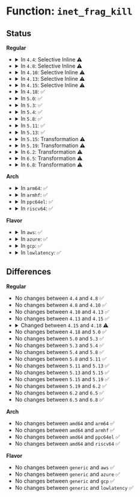 # Function: <code>inet_frag_kill</code>

## Status
<b>Regular</b>
<ul>
<li>
<details>
<summary>In <code>4.4</code>: Selective Inline ⚠️</summary>

```c
void inet_frag_kill(struct inet_frag_queue *fq, struct inet_frags *f);
```

**Collision:** Unique Global

**Inline:** Selective

**Transformation:** False

**Instances:**

```
In net/ipv4/inet_fragment.c (ffffffff817a1e20)
Location: net/ipv4/inet_fragment.c:276
Inline: True
Direct callers:
  - net/ipv4/ip_fragment.c:ip_expire
  - net/ipv4/ip_fragment.c:ip_defrag
  - net/ipv4/ip_fragment.c:ip_defrag
  - net/ipv6/reassembly.c:ipv6_frag_rcv
  - net/ipv6/reassembly.c:ipv6_frag_rcv
  - net/ipv6/reassembly.c:ip6_expire_frag_queue
```
**Symbols:**

```
ffffffff817a1e20-ffffffff817a1ea7: inet_frag_kill (STB_GLOBAL)
```
</details>
</li>
<li>
<details>
<summary>In <code>4.8</code>: Selective Inline ⚠️</summary>

```c
void inet_frag_kill(struct inet_frag_queue *fq, struct inet_frags *f);
```

**Collision:** Unique Global

**Inline:** Selective

**Transformation:** False

**Instances:**

```
In net/ipv4/inet_fragment.c (ffffffff8180fae0)
Location: net/ipv4/inet_fragment.c:276
Inline: True
Direct callers:
  - net/ipv4/ip_fragment.c:ip_defrag
  - net/ipv4/ip_fragment.c:ip_defrag
  - net/ipv4/ip_fragment.c:ip_expire
  - net/ipv6/reassembly.c:ipv6_frag_rcv
  - net/ipv6/reassembly.c:ipv6_frag_rcv
  - net/ipv6/reassembly.c:ip6_expire_frag_queue
```
**Symbols:**

```
ffffffff8180fae0-ffffffff8180fb67: inet_frag_kill (STB_GLOBAL)
```
</details>
</li>
<li>
<details>
<summary>In <code>4.10</code>: Selective Inline ⚠️</summary>

```c
void inet_frag_kill(struct inet_frag_queue *fq, struct inet_frags *f);
```

**Collision:** Unique Global

**Inline:** Selective

**Transformation:** False

**Instances:**

```
In net/ipv4/inet_fragment.c (ffffffff81841030)
Location: net/ipv4/inet_fragment.c:276
Inline: True
Direct callers:
  - net/ipv4/ip_fragment.c:ip_defrag
  - net/ipv4/ip_fragment.c:ip_defrag
  - net/ipv4/ip_fragment.c:ip_expire
  - net/ipv6/reassembly.c:ipv6_frag_rcv
  - net/ipv6/reassembly.c:ipv6_frag_rcv
  - net/ipv6/reassembly.c:ip6_expire_frag_queue
```
**Symbols:**

```
ffffffff81841030-ffffffff818410b7: inet_frag_kill (STB_GLOBAL)
```
</details>
</li>
<li>
<details>
<summary>In <code>4.13</code>: Selective Inline ⚠️</summary>

```c
void inet_frag_kill(struct inet_frag_queue *fq, struct inet_frags *f);
```

**Collision:** Unique Global

**Inline:** Selective

**Transformation:** False

**Instances:**

```
In net/ipv4/inet_fragment.c (ffffffff818628b0)
Location: net/ipv4/inet_fragment.c:274
Inline: True
Direct callers:
  - net/ipv4/ip_fragment.c:ip_defrag
  - net/ipv4/ip_fragment.c:ip_defrag
  - net/ipv4/ip_fragment.c:ip_expire
  - net/ipv6/reassembly.c:ipv6_frag_rcv
  - net/ipv6/reassembly.c:ipv6_frag_rcv
  - net/ipv6/reassembly.c:ip6_expire_frag_queue
```
**Symbols:**

```
ffffffff818628b0-ffffffff81862931: inet_frag_kill (STB_GLOBAL)
```
</details>
</li>
<li>
<details>
<summary>In <code>4.15</code>: Selective Inline ⚠️</summary>

```c
void inet_frag_kill(struct inet_frag_queue *fq, struct inet_frags *f);
```

**Collision:** Unique Global

**Inline:** Selective

**Transformation:** False

**Instances:**

```
In net/ipv4/inet_fragment.c (ffffffff818e29d0)
Location: net/ipv4/inet_fragment.c:277
Inline: True
Direct callers:
  - net/ipv4/ip_fragment.c:ip_defrag
  - net/ipv4/ip_fragment.c:ip_defrag
  - net/ipv4/ip_fragment.c:ip_expire
  - net/ipv6/reassembly.c:ipv6_frag_rcv
  - net/ipv6/reassembly.c:ipv6_frag_rcv
  - net/ipv6/reassembly.c:ip6_expire_frag_queue
```
**Symbols:**

```
ffffffff818e29d0-ffffffff818e2a69: inet_frag_kill (STB_GLOBAL)
```
</details>
</li>
<li>
<details>
<summary>In <code>4.18</code>: ✅</summary>

```c
void inet_frag_kill(struct inet_frag_queue *fq);
```

**Collision:** Unique Global

**Inline:** No

**Transformation:** False

**Instances:**

```
In net/ipv4/inet_fragment.c (ffffffff819390b0)
Location: net/ipv4/inet_fragment.c:99
Inline: False
Direct callers:
  - net/ipv4/ip_fragment.c:ip_defrag
  - net/ipv4/ip_fragment.c:ip_defrag
  - net/ipv4/ip_fragment.c:ip_expire
  - net/ipv6/reassembly.c:ipv6_frag_rcv
  - net/ipv6/reassembly.c:ipv6_frag_rcv
  - net/ipv6/reassembly.c:ip6_expire_frag_queue
```
**Symbols:**

```
ffffffff819390b0-ffffffff81939286: inet_frag_kill (STB_GLOBAL)
```
</details>
</li>
<li>
<details>
<summary>In <code>5.0</code>: ✅</summary>

```c
void inet_frag_kill(struct inet_frag_queue *fq);
```

**Collision:** Unique Global

**Inline:** No

**Transformation:** False

**Instances:**

```
In net/ipv4/inet_fragment.c (ffffffff81968c80)
Location: net/ipv4/inet_fragment.c:100
Inline: False
Direct callers:
  - net/ipv4/ip_fragment.c:ip_defrag
  - net/ipv4/ip_fragment.c:ip_defrag
  - net/ipv4/ip_fragment.c:ip_defrag
  - net/ipv4/ip_fragment.c:ip_defrag
  - net/ipv4/ip_fragment.c:ip_expire
  - net/ipv6/reassembly.c:ipv6_frag_rcv
  - net/ipv6/reassembly.c:ipv6_frag_rcv
  - net/ipv6/reassembly.c:ipv6_frag_rcv
  - net/ipv6/reassembly.c:ip6_frag_expire
```
**Symbols:**

```
ffffffff81968c80-ffffffff81968e50: inet_frag_kill (STB_GLOBAL)
```
</details>
</li>
<li>
<details>
<summary>In <code>5.3</code>: ✅</summary>

```c
void inet_frag_kill(struct inet_frag_queue *fq);
```

**Collision:** Unique Global

**Inline:** No

**Transformation:** False

**Instances:**

```
In net/ipv4/inet_fragment.c (ffffffff819cf710)
Location: net/ipv4/inet_fragment.c:194
Inline: False
Direct callers:
  - net/ipv4/ip_fragment.c:ip_frag_queue
  - net/ipv4/ip_fragment.c:ip_frag_queue
  - net/ipv4/ip_fragment.c:ip_frag_queue
  - net/ipv4/ip_fragment.c:ip_frag_queue
  - net/ipv4/ip_fragment.c:ip_expire
  - net/ipv4/inet_fragment.c:inet_frag_create
  - net/ipv6/reassembly.c:ipv6_frag_rcv
  - net/ipv6/reassembly.c:ip6_frag_reasm
  - net/ipv6/reassembly.c:ip6_frag_reasm
  - net/ipv6/reassembly.c:ip6_frag_expire
```
**Symbols:**

```
ffffffff819cf710-ffffffff819cf955: inet_frag_kill (STB_GLOBAL)
```
</details>
</li>
<li>
<details>
<summary>In <code>5.4</code>: ✅</summary>

```c
void inet_frag_kill(struct inet_frag_queue *fq);
```

**Collision:** Unique Global

**Inline:** No

**Transformation:** False

**Instances:**

```
In net/ipv4/inet_fragment.c (ffffffff81a062a0)
Location: net/ipv4/inet_fragment.c:194
Inline: False
Direct callers:
  - net/ipv4/ip_fragment.c:ip_frag_queue
  - net/ipv4/ip_fragment.c:ip_frag_queue
  - net/ipv4/ip_fragment.c:ip_frag_queue
  - net/ipv4/ip_fragment.c:ip_frag_queue
  - net/ipv4/ip_fragment.c:ip_expire
  - net/ipv4/inet_fragment.c:inet_frag_create
  - net/ipv6/reassembly.c:ipv6_frag_rcv
  - net/ipv6/reassembly.c:ip6_frag_reasm
  - net/ipv6/reassembly.c:ip6_frag_reasm
  - net/ipv6/reassembly.c:ip6_frag_expire
```
**Symbols:**

```
ffffffff81a062a0-ffffffff81a064e5: inet_frag_kill (STB_GLOBAL)
```
</details>
</li>
<li>
<details>
<summary>In <code>5.8</code>: ✅</summary>

```c
void inet_frag_kill(struct inet_frag_queue *fq);
```

**Collision:** Unique Global

**Inline:** No

**Transformation:** False

**Instances:**

```
In net/ipv4/inet_fragment.c (ffffffff81af60a0)
Location: net/ipv4/inet_fragment.c:194
Inline: False
Direct callers:
  - net/ipv4/ip_fragment.c:ip_frag_reasm
  - net/ipv4/ip_fragment.c:ip_frag_queue
  - net/ipv4/ip_fragment.c:ip_frag_queue
  - net/ipv4/ip_fragment.c:ip_frag_queue
  - net/ipv4/ip_fragment.c:ip_expire
  - net/ipv4/inet_fragment.c:inet_frag_create
  - net/ipv6/reassembly.c:ip6_frag_reasm
  - net/ipv6/reassembly.c:ip6_frag_reasm
  - net/ipv6/reassembly.c:ip6_frag_queue
  - net/ipv6/reassembly.c:ip6_frag_expire
```
**Symbols:**

```
ffffffff81af60a0-ffffffff81af61b4: inet_frag_kill (STB_GLOBAL)
```
</details>
</li>
<li>
<details>
<summary>In <code>5.11</code>: ✅</summary>

```c
void inet_frag_kill(struct inet_frag_queue *fq);
```

**Collision:** Unique Global

**Inline:** No

**Transformation:** False

**Instances:**

```
In net/ipv4/inet_fragment.c (ffffffff81b02f10)
Location: net/ipv4/inet_fragment.c:225
Inline: False
Direct callers:
  - net/ipv4/ip_fragment.c:ip_frag_reasm
  - net/ipv4/ip_fragment.c:ip_frag_queue
  - net/ipv4/ip_fragment.c:ip_frag_queue
  - net/ipv4/ip_fragment.c:ip_frag_queue
  - net/ipv4/ip_fragment.c:ip_expire
  - net/ipv4/inet_fragment.c:inet_frag_create
  - net/ipv6/reassembly.c:ip6_frag_reasm
  - net/ipv6/reassembly.c:ip6_frag_reasm
  - net/ipv6/reassembly.c:ip6_frag_queue
  - net/ipv6/reassembly.c:ip6_frag_expire
```
**Symbols:**

```
ffffffff81b02f10-ffffffff81b0302e: inet_frag_kill (STB_GLOBAL)
```
</details>
</li>
<li>
<details>
<summary>In <code>5.13</code>: ✅</summary>

```c
void inet_frag_kill(struct inet_frag_queue *fq);
```

**Collision:** Unique Global

**Inline:** No

**Transformation:** False

**Instances:**

```
In net/ipv4/inet_fragment.c (ffffffff81aee800)
Location: net/ipv4/inet_fragment.c:225
Inline: False
Direct callers:
  - net/ipv4/ip_fragment.c:ip_frag_queue
  - net/ipv4/ip_fragment.c:ip_frag_queue
  - net/ipv4/ip_fragment.c:ip_frag_queue
  - net/ipv4/ip_fragment.c:ip_expire
  - net/ipv6/reassembly.c:ip6_frag_expire
```
**Symbols:**

```
ffffffff81aee800-ffffffff81aee91e: inet_frag_kill (STB_GLOBAL)
```
</details>
</li>
<li>
<details>
<summary>In <code>5.15</code>: Transformation ⚠️</summary>

```c
void inet_frag_kill(struct inet_frag_queue *fq);
```

**Collision:** Unique Global

**Inline:** No

**Transformation:** True

**Instances:**

```
In net/ipv4/inet_fragment.c (0)
Location: net/ipv4/inet_fragment.c:225
Inline: False
Direct callers:
  - net/ipv4/ip_fragment.c:ip_frag_queue
  - net/ipv4/ip_fragment.c:ip_frag_queue
  - net/ipv4/ip_fragment.c:ip_frag_queue
  - net/ipv4/ip_fragment.c:ip_expire
  - net/ipv6/reassembly.c:ip6_frag_expire
```
**Symbols:**

```
ffffffff81d3db13-ffffffff81d3db28: inet_frag_kill.cold (STB_LOCAL)
ffffffff81baebc0-ffffffff81baecf0: inet_frag_kill (STB_GLOBAL)
```
</details>
</li>
<li>
<details>
<summary>In <code>5.19</code>: Transformation ⚠️</summary>

```c
void inet_frag_kill(struct inet_frag_queue *fq);
```

**Collision:** Unique Global

**Inline:** No

**Transformation:** True

**Instances:**

```
In net/ipv4/inet_fragment.c (0)
Location: net/ipv4/inet_fragment.c:225
Inline: False
Direct callers:
  - net/ipv4/ip_fragment.c:ip_frag_queue
  - net/ipv4/ip_fragment.c:ip_frag_queue
  - net/ipv4/ip_fragment.c:ip_frag_queue
  - net/ipv4/ip_fragment.c:ip_expire
  - net/ipv4/inet_fragment.c:inet_frag_find
  - net/ipv6/reassembly.c:ip6_frag_expire
```
**Symbols:**

```
ffffffff81f0a405-ffffffff81f0a419: inet_frag_kill.cold (STB_LOCAL)
ffffffff81d41ec0-ffffffff81d42017: inet_frag_kill (STB_GLOBAL)
```
</details>
</li>
<li>
<details>
<summary>In <code>6.2</code>: Transformation ⚠️</summary>

```c
void inet_frag_kill(struct inet_frag_queue *fq);
```

**Collision:** Unique Global

**Inline:** No

**Transformation:** True

**Instances:**

```
In net/ipv4/inet_fragment.c (0)
Location: net/ipv4/inet_fragment.c:226
Inline: False
Direct callers:
  - net/ipv4/ip_fragment.c:ip_frag_queue
  - net/ipv4/ip_fragment.c:ip_frag_queue
  - net/ipv4/ip_fragment.c:ip_frag_queue
  - net/ipv4/ip_fragment.c:ip_expire
  - net/ipv4/inet_fragment.c:inet_frag_find
  - net/ipv6/reassembly.c:ip6_frag_expire
```
**Symbols:**

```
ffffffff820b1cce-ffffffff820b1ce2: inet_frag_kill.cold (STB_LOCAL)
ffffffff81f0acf0-ffffffff81f0ae47: inet_frag_kill (STB_GLOBAL)
```
</details>
</li>
<li>
<details>
<summary>In <code>6.5</code>: Transformation ⚠️</summary>

```c
void inet_frag_kill(struct inet_frag_queue *fq);
```

**Collision:** Unique Global

**Inline:** No

**Transformation:** True

**Instances:**

```
In net/ipv4/inet_fragment.c (0)
Location: net/ipv4/inet_fragment.c:226
Inline: False
Direct callers:
  - net/ipv4/ip_fragment.c:ip_frag_queue
  - net/ipv4/ip_fragment.c:ip_frag_queue
  - net/ipv4/ip_fragment.c:ip_frag_queue
  - net/ipv4/ip_fragment.c:ip_expire
  - net/ipv4/inet_fragment.c:inet_frag_find
  - net/ipv6/reassembly.c:ip6_frag_expire
```
**Symbols:**

```
ffffffff82132f06-ffffffff82132f1a: inet_frag_kill.cold (STB_LOCAL)
ffffffff81f6a830-ffffffff81f6a987: inet_frag_kill (STB_GLOBAL)
```
</details>
</li>
<li>
<details>
<summary>In <code>6.8</code>: Transformation ⚠️</summary>

```c
void inet_frag_kill(struct inet_frag_queue *fq);
```

**Collision:** Unique Global

**Inline:** No

**Transformation:** True

**Instances:**

```
In net/ipv4/inet_fragment.c (0)
Location: net/ipv4/inet_fragment.c:226
Inline: False
Direct callers:
  - net/ipv4/ip_fragment.c:ip_frag_queue
  - net/ipv4/ip_fragment.c:ip_frag_queue
  - net/ipv4/ip_fragment.c:ip_frag_queue
  - net/ipv4/ip_fragment.c:ip_expire
  - net/ipv4/inet_fragment.c:inet_frag_find
  - net/ipv6/reassembly.c:ip6_frag_expire
```
**Symbols:**

```
ffffffff822148e7-ffffffff822148fb: inet_frag_kill.cold (STB_LOCAL)
ffffffff82030ee0-ffffffff82031037: inet_frag_kill (STB_GLOBAL)
```
</details>
</li>
</ul>
<b>Arch</b>
<ul>
<li>
<details>
<summary>In <code>arm64</code>: ✅</summary>

```c
void inet_frag_kill(struct inet_frag_queue *fq);
```

**Collision:** Unique Global

**Inline:** No

**Transformation:** False

**Instances:**

```
In net/ipv4/inet_fragment.c (ffff800010cbf058)
Location: net/ipv4/inet_fragment.c:194
Inline: False
Direct callers:
  - net/ipv4/ip_fragment.c:ip_frag_queue
  - net/ipv4/ip_fragment.c:ip_frag_queue
  - net/ipv4/ip_fragment.c:ip_frag_queue
  - net/ipv4/ip_fragment.c:ip_frag_queue
  - net/ipv4/ip_fragment.c:ip_expire
  - net/ipv4/inet_fragment.c:inet_frag_create
  - net/ipv6/reassembly.c:ip6_frag_reasm
  - net/ipv6/reassembly.c:ip6_frag_reasm
  - net/ipv6/reassembly.c:ip6_frag_queue
  - net/ipv6/reassembly.c:ip6_frag_expire
```
**Symbols:**

```
ffff800010cbf058-ffff800010cbf334: inet_frag_kill (STB_GLOBAL)
```
</details>
</li>
<li>
<details>
<summary>In <code>armhf</code>: ✅</summary>

```c
void inet_frag_kill(struct inet_frag_queue *fq);
```

**Collision:** Unique Global

**Inline:** No

**Transformation:** False

**Instances:**

```
In net/ipv4/inet_fragment.c (c0dca900)
Location: net/ipv4/inet_fragment.c:194
Inline: False
Direct callers:
  - net/ipv4/ip_fragment.c:ip_frag_queue
  - net/ipv4/ip_fragment.c:ip_frag_queue
  - net/ipv4/ip_fragment.c:ip_frag_queue
  - net/ipv4/ip_fragment.c:ip_frag_queue
  - net/ipv4/ip_fragment.c:ip_expire
  - net/ipv4/inet_fragment.c:inet_frag_create
  - net/ipv6/reassembly.c:ip6_frag_reasm
  - net/ipv6/reassembly.c:ip6_frag_reasm
  - net/ipv6/reassembly.c:ip6_frag_queue
  - net/ipv6/reassembly.c:ip6_frag_expire
```
**Symbols:**

```
c0dca900-c0dcac64: inet_frag_kill (STB_GLOBAL)
```
</details>
</li>
<li>
<details>
<summary>In <code>ppc64el</code>: ✅</summary>

```c
void inet_frag_kill(struct inet_frag_queue *fq);
```

**Collision:** Unique Global

**Inline:** No

**Transformation:** False

**Instances:**

```
In net/ipv4/inet_fragment.c (c000000000dd9bb0)
Location: net/ipv4/inet_fragment.c:194
Inline: False
Direct callers:
  - net/ipv4/ip_fragment.c:ip_frag_queue
  - net/ipv4/ip_fragment.c:ip_frag_queue
  - net/ipv4/ip_fragment.c:ip_frag_queue
  - net/ipv4/ip_fragment.c:ip_frag_queue
  - net/ipv4/ip_fragment.c:ip_expire
  - net/ipv4/inet_fragment.c:inet_frag_create
  - net/ipv6/reassembly.c:ip6_frag_reasm
  - net/ipv6/reassembly.c:ip6_frag_reasm
  - net/ipv6/reassembly.c:ip6_frag_queue
  - net/ipv6/reassembly.c:ip6_frag_expire
```
**Symbols:**

```
c000000000dd9bb0-c000000000dd9f44: inet_frag_kill (STB_GLOBAL)
```
</details>
</li>
<li>
<details>
<summary>In <code>riscv64</code>: ✅</summary>

```c
void inet_frag_kill(struct inet_frag_queue *fq);
```

**Collision:** Unique Global

**Inline:** No

**Transformation:** False

**Instances:**

```
In net/ipv4/inet_fragment.c (ffffffe000814f48)
Location: net/ipv4/inet_fragment.c:194
Inline: False
Direct callers:
  - net/ipv4/ip_fragment.c:ip_frag_queue
  - net/ipv4/ip_fragment.c:ip_frag_queue
  - net/ipv4/ip_fragment.c:ip_frag_queue
  - net/ipv4/ip_fragment.c:ip_frag_queue
  - net/ipv4/ip_fragment.c:ip_expire
  - net/ipv4/inet_fragment.c:inet_frag_create
  - net/ipv6/reassembly.c:ip6_frag_reasm
  - net/ipv6/reassembly.c:ip6_frag_reasm
  - net/ipv6/reassembly.c:ip6_frag_queue
  - net/ipv6/reassembly.c:ip6_frag_expire
```
**Symbols:**

```
ffffffe000814f48-ffffffe000815150: inet_frag_kill (STB_GLOBAL)
```
</details>
</li>
</ul>
<b>Flavor</b>
<ul>
<li>
<details>
<summary>In <code>aws</code>: ✅</summary>

```c
void inet_frag_kill(struct inet_frag_queue *fq);
```

**Collision:** Unique Global

**Inline:** No

**Transformation:** False

**Instances:**

```
In net/ipv4/inet_fragment.c (ffffffff819a6040)
Location: net/ipv4/inet_fragment.c:194
Inline: False
Direct callers:
  - net/ipv4/ip_fragment.c:ip_frag_queue
  - net/ipv4/ip_fragment.c:ip_frag_queue
  - net/ipv4/ip_fragment.c:ip_frag_queue
  - net/ipv4/ip_fragment.c:ip_frag_queue
  - net/ipv4/ip_fragment.c:ip_expire
  - net/ipv4/inet_fragment.c:inet_frag_create
  - net/ipv6/reassembly.c:ipv6_frag_rcv
  - net/ipv6/reassembly.c:ip6_frag_reasm
  - net/ipv6/reassembly.c:ip6_frag_reasm
  - net/ipv6/reassembly.c:ip6_frag_expire
```
**Symbols:**

```
ffffffff819a6040-ffffffff819a6285: inet_frag_kill (STB_GLOBAL)
```
</details>
</li>
<li>
<details>
<summary>In <code>azure</code>: ✅</summary>

```c
void inet_frag_kill(struct inet_frag_queue *fq);
```

**Collision:** Unique Global

**Inline:** No

**Transformation:** False

**Instances:**

```
In net/ipv4/inet_fragment.c (ffffffff8195fb00)
Location: net/ipv4/inet_fragment.c:194
Inline: False
Direct callers:
  - net/ipv4/ip_fragment.c:ip_frag_queue
  - net/ipv4/ip_fragment.c:ip_frag_queue
  - net/ipv4/ip_fragment.c:ip_frag_queue
  - net/ipv4/ip_fragment.c:ip_frag_queue
  - net/ipv4/ip_fragment.c:ip_expire
  - net/ipv4/inet_fragment.c:inet_frag_create
  - net/ipv6/reassembly.c:ipv6_frag_rcv
  - net/ipv6/reassembly.c:ip6_frag_reasm
  - net/ipv6/reassembly.c:ip6_frag_reasm
  - net/ipv6/reassembly.c:ip6_frag_expire
```
**Symbols:**

```
ffffffff8195fb00-ffffffff8195fd45: inet_frag_kill (STB_GLOBAL)
```
</details>
</li>
<li>
<details>
<summary>In <code>gcp</code>: ✅</summary>

```c
void inet_frag_kill(struct inet_frag_queue *fq);
```

**Collision:** Unique Global

**Inline:** No

**Transformation:** False

**Instances:**

```
In net/ipv4/inet_fragment.c (ffffffff81a108e0)
Location: net/ipv4/inet_fragment.c:194
Inline: False
Direct callers:
  - net/ipv4/ip_fragment.c:ip_frag_queue
  - net/ipv4/ip_fragment.c:ip_frag_queue
  - net/ipv4/ip_fragment.c:ip_frag_queue
  - net/ipv4/ip_fragment.c:ip_frag_queue
  - net/ipv4/ip_fragment.c:ip_expire
  - net/ipv4/inet_fragment.c:inet_frag_create
  - net/ipv6/reassembly.c:ipv6_frag_rcv
  - net/ipv6/reassembly.c:ip6_frag_reasm
  - net/ipv6/reassembly.c:ip6_frag_reasm
  - net/ipv6/reassembly.c:ip6_frag_expire
  - net/ipv6/netfilter/nf_conntrack_reasm.c:nf_ct_frag6_queue
  - net/ipv6/netfilter/nf_conntrack_reasm.c:nf_ct_frag6_queue
  - net/ipv6/netfilter/nf_conntrack_reasm.c:nf_ct_frag6_queue
  - net/ipv6/netfilter/nf_conntrack_reasm.c:nf_ct_frag6_queue
  - net/ipv6/netfilter/nf_conntrack_reasm.c:nf_ct_frag6_expire
```
**Symbols:**

```
ffffffff81a108e0-ffffffff81a10b25: inet_frag_kill (STB_GLOBAL)
```
</details>
</li>
<li>
<details>
<summary>In <code>lowlatency</code>: ✅</summary>

```c
void inet_frag_kill(struct inet_frag_queue *fq);
```

**Collision:** Unique Global

**Inline:** No

**Transformation:** False

**Instances:**

```
In net/ipv4/inet_fragment.c (ffffffff81a1b130)
Location: net/ipv4/inet_fragment.c:194
Inline: False
Direct callers:
  - net/ipv4/ip_fragment.c:ip_frag_queue
  - net/ipv4/ip_fragment.c:ip_frag_queue
  - net/ipv4/ip_fragment.c:ip_frag_queue
  - net/ipv4/ip_fragment.c:ip_frag_queue
  - net/ipv4/ip_fragment.c:ip_expire
  - net/ipv4/inet_fragment.c:inet_frag_create
  - net/ipv6/reassembly.c:ipv6_frag_rcv
  - net/ipv6/reassembly.c:ip6_frag_reasm
  - net/ipv6/reassembly.c:ip6_frag_reasm
  - net/ipv6/reassembly.c:ip6_frag_expire
```
**Symbols:**

```
ffffffff81a1b130-ffffffff81a1b3ef: inet_frag_kill (STB_GLOBAL)
```
</details>
</li>
</ul>

## Differences
<b>Regular</b>
<ul>
<li>
No changes between <code>4.4</code> and <code>4.8</code> ✅
</li>
<li>
No changes between <code>4.8</code> and <code>4.10</code> ✅
</li>
<li>
No changes between <code>4.10</code> and <code>4.13</code> ✅
</li>
<li>
No changes between <code>4.13</code> and <code>4.15</code> ✅
</li>
<li>
<details>
<summary>Changed between <code>4.15</code> and <code>4.18</code> ⚠️</summary>
<ul>
<li>
<b>Param removed. </b>
<code>struct inet_frags *f</code>
</li>
</ul>
</details>
</li>
<li>
No changes between <code>4.18</code> and <code>5.0</code> ✅
</li>
<li>
No changes between <code>5.0</code> and <code>5.3</code> ✅
</li>
<li>
No changes between <code>5.3</code> and <code>5.4</code> ✅
</li>
<li>
No changes between <code>5.4</code> and <code>5.8</code> ✅
</li>
<li>
No changes between <code>5.8</code> and <code>5.11</code> ✅
</li>
<li>
No changes between <code>5.11</code> and <code>5.13</code> ✅
</li>
<li>
No changes between <code>5.13</code> and <code>5.15</code> ✅
</li>
<li>
No changes between <code>5.15</code> and <code>5.19</code> ✅
</li>
<li>
No changes between <code>5.19</code> and <code>6.2</code> ✅
</li>
<li>
No changes between <code>6.2</code> and <code>6.5</code> ✅
</li>
<li>
No changes between <code>6.5</code> and <code>6.8</code> ✅
</li>
</ul>
<b>Arch</b>
<ul>
<li>
No changes between <code>amd64</code> and <code>arm64</code> ✅
</li>
<li>
No changes between <code>amd64</code> and <code>armhf</code> ✅
</li>
<li>
No changes between <code>amd64</code> and <code>ppc64el</code> ✅
</li>
<li>
No changes between <code>amd64</code> and <code>riscv64</code> ✅
</li>
</ul>
<b>Flavor</b>
<ul>
<li>
No changes between <code>generic</code> and <code>aws</code> ✅
</li>
<li>
No changes between <code>generic</code> and <code>azure</code> ✅
</li>
<li>
No changes between <code>generic</code> and <code>gcp</code> ✅
</li>
<li>
No changes between <code>generic</code> and <code>lowlatency</code> ✅
</li>
</ul>
